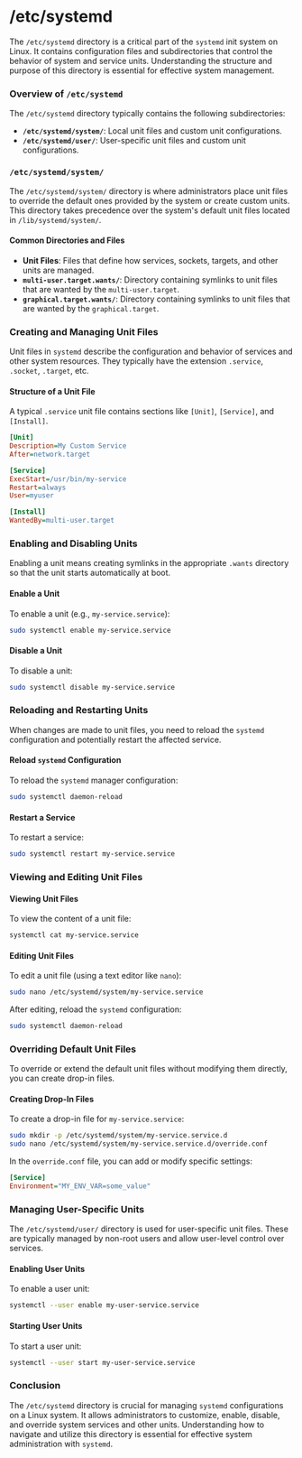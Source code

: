 # /etc/systemd

The `/etc/systemd` directory is a critical part of the `systemd` init system on Linux. It contains configuration files and subdirectories that control the behavior of system and service units. Understanding the structure and purpose of this directory is essential for effective system management.

### Overview of `/etc/systemd`

The `/etc/systemd` directory typically contains the following subdirectories:

- **`/etc/systemd/system/`**: Local unit files and custom unit configurations.
- **`/etc/systemd/user/`**: User-specific unit files and custom unit configurations.

### `/etc/systemd/system/`

The `/etc/systemd/system/` directory is where administrators place unit files to override the default ones provided by the system or create custom units. This directory takes precedence over the system's default unit files located in `/lib/systemd/system/`.

#### Common Directories and Files

- **Unit Files**: Files that define how services, sockets, targets, and other units are managed.
- **`multi-user.target.wants/`**: Directory containing symlinks to unit files that are wanted by the `multi-user.target`.
- **`graphical.target.wants/`**: Directory containing symlinks to unit files that are wanted by the `graphical.target`.

### Creating and Managing Unit Files

Unit files in `systemd` describe the configuration and behavior of services and other system resources. They typically have the extension `.service`, `.socket`, `.target`, etc.

#### Structure of a Unit File

A typical `.service` unit file contains sections like `[Unit]`, `[Service]`, and `[Install]`.

```ini
[Unit]
Description=My Custom Service
After=network.target

[Service]
ExecStart=/usr/bin/my-service
Restart=always
User=myuser

[Install]
WantedBy=multi-user.target
```

### Enabling and Disabling Units

Enabling a unit means creating symlinks in the appropriate `.wants` directory so that the unit starts automatically at boot.

#### Enable a Unit

To enable a unit (e.g., `my-service.service`):

```sh
sudo systemctl enable my-service.service
```

#### Disable a Unit

To disable a unit:

```sh
sudo systemctl disable my-service.service
```

### Reloading and Restarting Units

When changes are made to unit files, you need to reload the `systemd` configuration and potentially restart the affected service.

#### Reload `systemd` Configuration

To reload the `systemd` manager configuration:

```sh
sudo systemctl daemon-reload
```

#### Restart a Service

To restart a service:

```sh
sudo systemctl restart my-service.service
```

### Viewing and Editing Unit Files

#### Viewing Unit Files

To view the content of a unit file:

```sh
systemctl cat my-service.service
```

#### Editing Unit Files

To edit a unit file (using a text editor like `nano`):

```sh
sudo nano /etc/systemd/system/my-service.service
```

After editing, reload the `systemd` configuration:

```sh
sudo systemctl daemon-reload
```

### Overriding Default Unit Files

To override or extend the default unit files without modifying them directly, you can create drop-in files.

#### Creating Drop-In Files

To create a drop-in file for `my-service.service`:

```sh
sudo mkdir -p /etc/systemd/system/my-service.service.d
sudo nano /etc/systemd/system/my-service.service.d/override.conf
```

In the `override.conf` file, you can add or modify specific settings:

```ini
[Service]
Environment="MY_ENV_VAR=some_value"
```

### Managing User-Specific Units

The `/etc/systemd/user/` directory is used for user-specific unit files. These are typically managed by non-root users and allow user-level control over services.

#### Enabling User Units

To enable a user unit:

```sh
systemctl --user enable my-user-service.service
```

#### Starting User Units

To start a user unit:

```sh
systemctl --user start my-user-service.service
```

### Conclusion

The `/etc/systemd` directory is crucial for managing `systemd` configurations on a Linux system. It allows administrators to customize, enable, disable, and override system services and other units. Understanding how to navigate and utilize this directory is essential for effective system administration with `systemd`.
